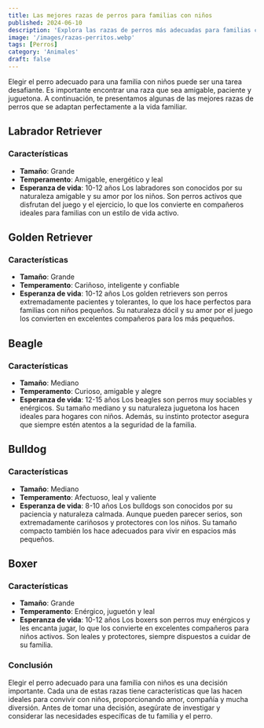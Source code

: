 ```yaml
---
title: Las mejores razas de perros para familias con niños
published: 2024-06-10
description: 'Explora las razas de perros más adecuadas para familias con niños. Conoce sus características, temperamento y por qué se convierten en los mejores amigos de los más pequeños de la casa'
image: '/images/razas-perritos.webp'
tags: [Perros]
category: 'Animales'
draft: false 
---
```

Elegir el perro adecuado para una familia con niños puede ser una tarea desafiante. Es importante encontrar una raza que sea amigable, paciente y juguetona. A continuación, te presentamos algunas de las mejores razas de perros que se adaptan perfectamente a la vida familiar.
## Labrador Retriever
### Características

- **Tamaño**: Grande
- **Temperamento**: Amigable, energético y leal
- **Esperanza de vida**: 10-12 años
Los labradores son conocidos por su naturaleza amigable y su amor por los niños. Son perros activos que disfrutan del juego y el ejercicio, lo que los convierte en compañeros ideales para familias con un estilo de vida activo.
## Golden Retriever
### Características
- **Tamaño**: Grande
- **Temperamento**: Cariñoso, inteligente y confiable
- **Esperanza de vida**: 10-12 años
Los golden retrievers son perros extremadamente pacientes y tolerantes, lo que los hace perfectos para familias con niños pequeños. Su naturaleza dócil y su amor por el juego los convierten en excelentes compañeros para los más pequeños.
## Beagle
### Características
- **Tamaño**: Mediano
- **Temperamento**: Curioso, amigable y alegre
- **Esperanza de vida**: 12-15 años
Los beagles son perros muy sociables y enérgicos. Su tamaño mediano y su naturaleza juguetona los hacen ideales para hogares con niños. Además, su instinto protector asegura que siempre estén atentos a la seguridad de la familia.
## Bulldog
### Características
- **Tamaño**: Mediano
- **Temperamento**: Afectuoso, leal y valiente
- **Esperanza de vida**: 8-10 años
Los bulldogs son conocidos por su paciencia y naturaleza calmada. Aunque pueden parecer serios, son extremadamente cariñosos y protectores con los niños. Su tamaño compacto también los hace adecuados para vivir en espacios más pequeños.
## Boxer
### Características
- **Tamaño**: Grande
- **Temperamento**: Enérgico, juguetón y leal
- **Esperanza de vida**: 10-12 años
Los boxers son perros muy enérgicos y les encanta jugar, lo que los convierte en excelentes compañeros para niños activos. Son leales y protectores, siempre dispuestos a cuidar de su familia.
### Conclusión
Elegir el perro adecuado para una familia con niños es una decisión importante. Cada una de estas razas tiene características que las hacen ideales para convivir con niños, proporcionando amor, compañía y mucha diversión. Antes de tomar una decisión, asegúrate de investigar y considerar las necesidades específicas de tu familia y el perro.

